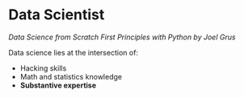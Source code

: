 # Data Scientist

_Data Science from Scratch First Principles with Python by Joel Grus_

Data science lies at the intersection of:
- Hacking skills
- Math and statistics knowledge
- **Substantive expertise**